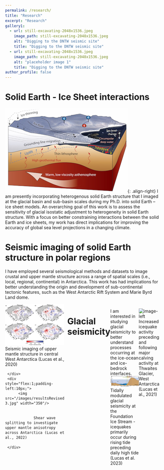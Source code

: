 ```yaml
---
permalink: /research/
title: "Research"
excerpt: "Research"
gallery1:
  - url: still-excavating-2048x1536.jpeg
    image_path: still-excavating-2048x1536.jpeg
    alt: "Digging to the DNTW seismic site"
    title: "Digging to the DNTW seismic site"
  - url: still-excavating-2048x1536.jpeg
    image_path: still-excavating-2048x1536.jpeg
    alt: "placeholder image 1"
    title: "Digging to the DNTW seismic site"
author_profile: false
---
```


# Solid Earth - Ice Sheet interactions 
![image-right](/images/cryosphere2.jpg){: .align-right} I am presently incorporating heterogenous solid Earth structure that I imaged at the glacial basin and sub-basin scales during my Ph.D. into solid Earth – ice sheet models. 
An overarching goal of this work is to assess the sensitivity of glacial isostatic adjustment to heterogeneity in solid Earth structure. With a focus on better constraining interactions 
between the solid Earth and ice sheets, my work has direct implications for improving the accuracy of global sea level projections in a changing climate. 


# Seismic imaging of solid Earth structure in polar regions 
I have employed several seismological methods and datasets to image crustal and upper mantle structure across a range of spatial scales (i.e., local, regional, continental) in Antarctica.
This work has had implications for better understanding the origin and development of sub-continental tectonic features, such as the West Antarctic 
Rift System and Marie Byrd Land dome. 

<div style="display:flex">
     <div style="flex:1;padding-right:10px;">
          <img src="/images/1-s2.0-S0012821X20303812-gr003.jpg" width="450"/>
   		   Seismic imaging of upper mantle structure in central West Antarctica (Lucas et al., 2020)

     </div>
     <div style="flex:1;padding-left:10px;">
          <img src="/images/resultsRevised 3.jpg" width="350"/>
          
          
                 Shear wave splitting to investigate upper mantle anisotropy across Antarctica (Lucas et al., 2022)

     </div>
</div>





# Glacial seismicity 
I am interested in studying glacial seismicity to better understand processes occurring at the ice-ocean and ice-bedrock interfaces. 
![image-left](/images/fis_profile.jpg) 
Tidally modulated glacial seismicity at the Foundation Ice Stream - icequakes primarily occur during rising tide preceding daily high tide (Lucas et al. 2023)

![image-left](/images/tg_icezoomed[3777].jpg) 
Increased icequake activity preceding and following major calving activity at Thwaites Glacier, West Antarctica (Lucas et al., 2021)
